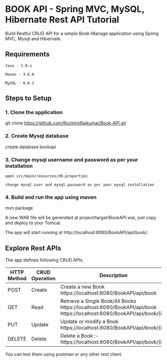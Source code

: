 # BOOK API - Spring MVC, MySQL, Hibernate Rest API Tutorial

Build Restful CRUD API for a simple Book-Manage application using Spring MVC, Mysql and Hibernate.

## Requirements

    Java - 1.8.x

    Maven - 3.6.0

    MySQL - 8.0.2

## Steps to Setup

### 1. Clone the application

git clone https://github.com/RocktimRajkumar/Book-API.git

### 2. Create Mysql database

create database bookapi

### 3. Change mysql username and password as per your installation

    open src/main/resources/db.properties

    change mysql.user and mysql.password as per your mysql installation

### 4. Build and run the app using maven

mvn package

A new WAR file will be generated at project/target/BookAPI.war, just copy and deploy to your Tomcat.

The app will start running at http://localhost:8080/BookAPI/api/book/.

## Explore Rest APIs

The app defines following CRUD APIs.

|HTTP Method  | CRUD Operation  | Description |
|--|--|--|
| POST | Create  | Create a new Book <br> https://localhost:8080/BookAPI/api/book|
| GET  | Read 	 |Retrieve a Single Book/All Books <br> https://localhost:8080/BookAPI/api/book <br> https://localhost:8080/BookAPI/api/book/{id}|
| PUT  | Update  |Update or modify a Book <br> https://localhost:8080/BookAPI/api/book/{id}|
| DELETE| Delete |Delete a Book :- https://localhost:8080/BookAPI/api/book/{id}|

You can test them using postman or any other rest client.
